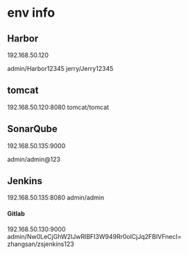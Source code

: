 # env info

## Harbor

192.168.50.120

admin/Harbor12345
jerry/Jerry12345

## tomcat
192.168.50.120:8080
tomcat/tomcat

## SonarQube
192.168.50.135:9000

admin/admin@123

## Jenkins
192.168.50.135:8080
admin/admin

#### Gitlab
192.168.50.130:9000
admin/Nw0LeCjGhW2IJwRlBFI3W949Rr0olCjJq2FBIVFnecI=
zhangsan/zsjenkins123